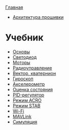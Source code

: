 <!-- markdownlint-disable MD041 -->
<!-- markdownlint-disable MD042 -->

[Главная](./README.md)

* [Архитектура прошивки](firmware.md)

# Учебник

* [Основы]()
* [Светодиод]()
* [Моторы]()
* [Радиоуправление]()
* [Вектор, кватернион](geometry.md)
* [Гироскоп](gyro.md)
* [Акселерометр]()
* [Оценка состояния]()
* [PID-регулятор]()
* [Режим ACRO]()
* [Режим STAB]()
* [Wi-Fi]()
* [MAVLink]()
* [Симуляция]()
